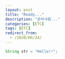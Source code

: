 ```yaml
---
layout: post
title: "Ready..."
description: "준비사항..."
categories: [ETC]
tags: [ETC]
redirect_from:
  - /2020/06/24/
---
```



```java
String str = "Hello!!";
```